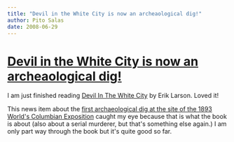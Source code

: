 ```yaml
---
title: "Devil in the White City is now an archeaological dig!"
author: Pito Salas
date: 2008-06-29
---
```

# [Devil in the White City is now an archeaological dig!](None)




I am just finished reading [Devil In The White
City](<http://www.amazon.com/Devil-White-City-Madness-Changed/dp/0375725601>)
by Erik Larson. Loved it!

This news item about the [first archaeological dig at the site of the 1893
World's Columbian Exposition](<http://www.physorg.com/news130431733.html>)
caught my eye because that is what the book is about (also about a serial
murderer, but that's something else again.) I am only part way through the
book but it's quite good so far.


